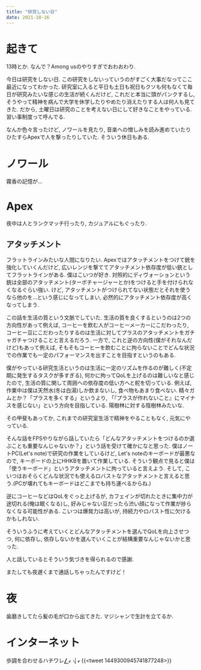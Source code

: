 ```yaml
---
title: "研究しない日"
date: 2021-10-16
---
```



# 起きて
13時とか. なんで？Among usのやりすぎでおわおわり.

今日は研究をしない日. この研究をしないっていうのがすごく大事だなってここ最近になってわかった. 研究室に入ると平日も土日も祝日もクソも何もなくて毎日が研究みたいな感じの生活が続くんだけど, これだと本当に頭がパンクするし, そうやって精神を病んで大学を休学したりやめたり消えたりする人は何人も見てきた. だから, 土曜日は研究のことを考えない日にして好きなことをやっている. 習い事制度って呼んでる.

なんか色々言ったけど, ノワールを見たり, 音楽への憎しみを読み進めていたりひたすらApexで人を撃ったりしていた. そういう休日もある.

# ノワール
霧香の記憶が...

# Apex 
夜中は人とランクマッチ行ったり, カジュアルにもぐったり.


## アタッチメント
フラットラインみたいな人間になりたい. Apexではアタッチメントをつけて銃を強化していくんだけど, 広いレンジを撃ててアタッチメント依存度が低い銃としてフラットラインがある. 僕はこいつが好き. 対照的にディヴォーションという銃は全部のアタッチメント(ターボチャージャーとか)をつけると手を付けられなくなるぐらい強い. けど, アタッチメントがつけられてない状態だとそれを使うなら他のを...という感じになってしまい, 必然的にアタッチメント依存度が高くなってしまう.

この話を生活の質という文脈でしていた. 生活の質を良くするというのは2つの方向性があって例えば, コーヒーを飲む人がコーヒーメーカーにこだわったり, コーヒー豆にこだわったりするのは生活に対してプラスのアタッチメントをガチャガチャつけることと言えるだろう. 一方で, これと逆の方向性(僕がそれなんだけど)もあって例えば, そもそもコーヒーを飲むことに拘らないことでどんな状況での作業でも一定のパフォーマンスを出すことを目指すというのもある.

僕がやっている研究生活というのは生活に一定のリズムを作るのが難しく(不定期に発生するタスクが多すぎる), 何かに拘ってQoLを上げるのは難しいなと感じたので, 生活の質に関して周囲への依存度の低い方へと舵を切っている. 例えば, 作業中は僕は天然水(冬は白湯)しか飲まないし, 食べ物もあまり食べない. 精々ガムとか？「プラスを多くする」というより, 「『プラスが作れないこと』にマイナスを感じない」という方向を目指している. 陽樹林に対する陰樹林みたいな.

その甲斐もあってか, これまでの研究室生活で精神をやることもなく, 元気にやっている.

そんな話をFPSやりながら話していたら「どんなアタッチメントをつけるのか選ぶことも重要なんじゃないか？」という話を受けて確かになと思った. 僕はノートPC(Let's note)で研究の作業をしているけど, Let's noteのキーボードが最悪なので, キーボードの上にHHKBを置いて作業している. そういう観点で見ると僕は「使うキーボード」というアタッチメントに拘っていると言えよう. そして, こいつはおそらくどんな状況でも使えるロバストなアタッチメントと言えると思う.(PCが壊れてもキーボードはどこまでも持ち運べるからね.)

逆にコーヒーなどはQoLをぐっと上げるが, カフェインが切れたときに集中力が途切れる(俺は眠くなる)し, 好みじゃない豆だったら渋い顔になって作業が捗らなくなる可能性がある. こいつは爆発力は高いが, 持続力やロバスト性に欠けるかもしれない.

そういうふうに考えていくとどんなアタッチメントを選んでQoLを向上させつつ, 何に依存し, 依存しないかを選んでいくことが結構重要なんじゃないかと思った.

人と話しているとそういう気づきを得られるので感謝.

またしても夜遅くまで通話しちゃったんですけど！

# 夜
歯磨きしてたら髪の毛が口から出てきた. マジシャンで生計を立てるか.
# インターネット
歩調を合わせるハチワレ⎳ℴ ⎷ ℯ
{{<tweet 1449300945741877248>}}